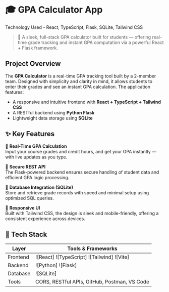 # 🎓 GPA Calculator App

Technology Used - React, TypeScript, Flask, SQLite, Tailwind CSS

> 🚀 A sleek, full-stack GPA calculator built for students — offering real-time grade tracking and instant GPA computation via a powerful React + Flask framework.

## Project Overview

The **GPA Calculator** is a real-time GPA tracking tool built by a 2-member team. Designed with simplicity and clarity in mind, it allows students to enter their grades and see an instant GPA calculation. The application features:

- A responsive and intuitive frontend with **React + TypeScript + Tailwind CSS**
- A RESTful backend using **Python Flask**
- Lightweight data storage using **SQLite**

## ✨ Key Features

🎯 **Real-Time GPA Calculation**  
Input your course grades and credit hours, and get your GPA instantly — with live updates as you type.

🔐 **Secure REST API**  
The Flask-powered backend ensures secure handling of student data and efficient GPA logic processing.

📁 **Database Integration (SQLite)**  
Store and retrieve grade records with speed and minimal setup using optimized SQL queries.

📱 **Responsive UI**  
Built with Tailwind CSS, the design is sleek and mobile-friendly, offering a consistent experience across devices.

## 🔧 Tech Stack

| Layer     | Tools & Frameworks                                               |
|-----------|------------------------------------------------------------------|
| Frontend  | ![React] ![TypeScript] ![Tailwind] ![Vite] |
| Backend   | ![Python] ![Flask] |
| Database  | ![SQLite] |
| Tools     | CORS, RESTful APIs, GitHub, Postman, VS Code                      |

